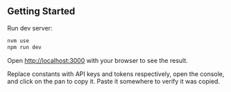 ## Getting Started

Run dev server:

```bash
nvm use
npm run dev
```

Open [http://localhost:3000](http://localhost:3000) with your browser to see the result.

Replace constants with API keys and tokens respectively, open the console, and click on the pan to copy it.  Paste it somewhere to verify it was copied.

